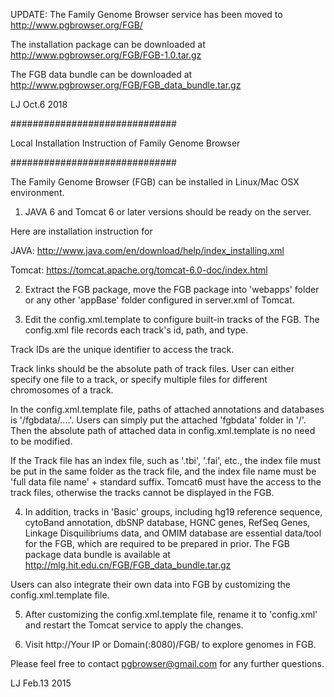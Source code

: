 UPDATE: The Family Genome Browser service has been moved to http://www.pgbrowser.org/FGB/

The installation package can be downloaded at http://www.pgbrowser.org/FGB/FGB-1.0.tar.gz

The FGB data bundle can be downloaded at http://www.pgbrowser.org/FGB/FGB_data_bundle.tar.gz

LJ Oct.6 2018

##############################

Local Installation Instruction of Family Genome Browser

##############################

The Family Genome Browser (FGB) can be installed in Linux/Mac OSX environment. 

1. JAVA 6 and Tomcat 6 or later versions should be ready on the server.

Here are installation instruction for

JAVA:
http://www.java.com/en/download/help/index_installing.xml

Tomcat:
https://tomcat.apache.org/tomcat-6.0-doc/index.html

2. Extract the FGB package, move the FGB package into 'webapps' folder 
or any other 'appBase' folder configured in server.xml of Tomcat.

3. Edit the config.xml.template to configure built-in tracks of the FGB. The 
config.xml file records each track's id, path, and type. 

Track IDs are the unique identifier to access the track. 

Track links should be the absolute path of track files. User can either 
specify one file to a track, or specify multiple files for different 
chromosomes of a track.

In the config.xml.template file, paths of attached annotations and databases
is '/fgbdata/....'. Users can simply put the attached 'fgbdata' folder in 
'/'. Then the absolute path of attached data in config.xml.template is no
need to be modified.

If the Track file has an index file, such as '.tbi', '.fai', etc., 
the index file must be put in the same folder as the track file, and 
the index file name must be 'full data file name' + standard suffix. Tomcat6 
must have the access to the track files, otherwise the tracks cannot 
be displayed in the FGB.

4. In addition, tracks in 'Basic' groups, including hg19 reference sequence,
cytoBand annotation, dbSNP database, HGNC genes, RefSeq Genes, Linkage
Disquilibriums data, and OMIM database are essential data/tool for the FGB, 
which are required to be prepared in prior. The FGB package data bundle is
available at http://mlg.hit.edu.cn/FGB/FGB_data_bundle.tar.gz
	
Users can also integrate their own data into FGB by customizing the 
config.xml.template file.

5. After customizing the config.xml.template file, rename it to 'config.xml' 
and restart the Tomcat service to apply the changes.

6. Visit http://Your IP or Domain(:8080)/FGB/ to explore genomes in FGB.

Please feel free to contact pgbrowser@gmail.com for any further questions.

LJ Feb.13 2015
